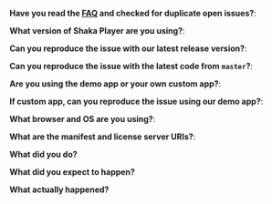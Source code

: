 <!-- NOTE: For bugs, if you delete this template, we will send it again and ask you to fill it out. -->

**Have you read the [FAQ](https://bit.ly/ShakaFAQ) and checked for duplicate open issues?**:

**What version of Shaka Player are you using?**:

**Can you reproduce the issue with our latest release version?**:

**Can you reproduce the issue with the latest code from `master`?**:

**Are you using the demo app or your own custom app?**:

**If custom app, can you reproduce the issue using our demo app?**:

**What browser and OS are you using?**:

**What are the manifest and license server URIs?**:
<!-- NOTE:
  You can send the URIs to <shaka-player-issues@google.com> instead,
  but please use GitHub and the template for the rest.
  A copy of the manifest text or an attached manifest will **not** be
  enough to reproduce your issue, and we **will** ask you to send a
  URI instead.  You can copy the URI of the demo app to send us the
  exact asset, licence server, and settings you have selected there.
-->

**What did you do?**

**What did you expect to happen?**

**What actually happened?**

